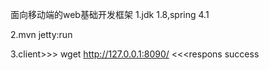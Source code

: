面向移动端的web基础开发框架
1.jdk 1.8,spring 4.1

2.mvn jetty:run

3.client>>>
	wget http://127.0.0.1:8090/
  <<<respons
  	success
